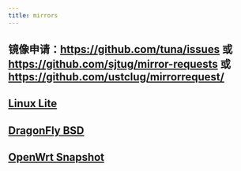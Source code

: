 ```yaml
---
title: mirrors
---
```

## 镜像申请：https://github.com/tuna/issues 或  https://github.com/sjtug/mirror-requests 或 https://github.com/ustclug/mirrorrequest/
## [Linux Lite](https://www.linuxliteos.com/mirrors.php)
## [DragonFly BSD](https://www.dragonflybsd.org/)
## [OpenWrt Snapshot](https://op.supes.top/packages/)
